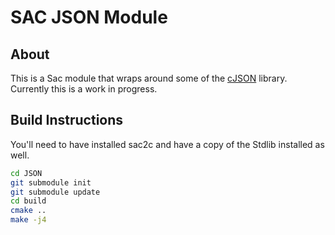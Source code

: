 # SAC JSON Module
## About
This is a Sac module that wraps around some of the [cJSON](https://github.com/DaveGamble/cJSON) library. Currently this is a work in progress.
## Build Instructions
You'll need to have installed sac2c and have a copy of the Stdlib installed as well.
```bash
cd JSON
git submodule init
git submodule update
cd build
cmake ..
make -j4
```
